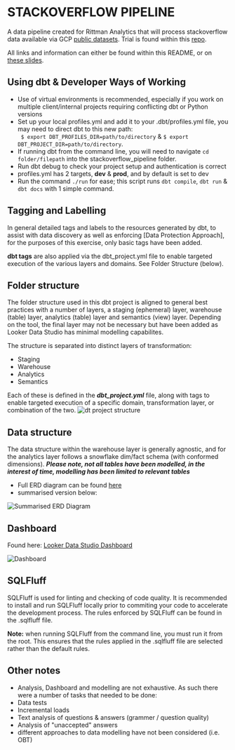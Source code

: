 # **STACKOVERFLOW PIPELINE**
A data pipeline created for Rittman Analytics that will process stackoverflow data available via GCP [public datasets](https://cloud.google.com/blog/products/gcp/google-bigquery-public-datasets-now-include-stack-overflow-q-a).
Trial is found within this [repo](https://github.com/rittmananalytics/analytics_engineer_trial).

All links and information can either be found within this README, or on [these slides](https://docs.google.com/presentation/d/1z_woWHHGaGCnXDoDzcUufNwLIwtvzqbUx6LgSCg2AdA/edit#slide=id.g1f8bdc63c97_0_0).

## Using dbt & Developer Ways of Working
- Use of virtual environments is recommended, especially if you work on multiple client/internal projects requiring conflicting dbt or Python versions
- Set up your local profiles.yml and add it to your .dbt/profiles.yml file, you may need to direct dbt to this new path:  
 ``` $ export DBT_PROFILES_DIR=path/to/directory``` & ```$ export DBT_PROJECT_DIR=path/to/directory```.
- If running dbt from the command line, you will need to navigate ```cd folder/filepath``` into the stackoverflow_pipeline folder. 
- Run dbt debug to check your project setup and authentication is correct
- profiles.yml has 2 targets, **dev** & **prod**, and by default is set to dev
- Run the command ```./run``` for ease; this script runs ```dbt compile```, ```dbt run``` & ```dbt docs``` with 1 simple command.


## Tagging and Labelling

In general detailed tags and labels to the resources generated by dbt, to assist with data discovery as well as enforcing [Data Protection Approach], for the purposes of this exercise, only basic tags have been added.

**dbt tags** are also applied via the dbt_project.yml file to enable targeted execution of the various layers and domains. See Folder Structure (below).

## Folder structure

The folder structure used in this dbt project is aligned to general best practices with a number of layers, a staging (ephemeral) layer,  warehouse (table) layer, analytics (table) layer and semantics (view) layer.  Depending on the tool, the final layer may not be necessary but have been added as Looker Data Studio has minimal modelling capabilites. 

The structure is separated into distinct layers of transformation:
- Staging
- Warehouse
- Analytics
- Semantics

Each of these is defined in the ***dbt_project.yml*** file, along with tags to enable targeted execution of a specific domain, transformation layer, or combination of the two.
![dt project structure](assets/dbt_project_structure.png)

## Data structure

The data structure within the warehouse layer is generally agnostic, and for the analytics layer follows a snowflake dim/fact schema (with conformed dimensions).  ***Please note, not all tables have been modelled, in the interest of time, modelling has been limited to relevant tables***  

- Full ERD diagram can be found [here](https://lucid.app/lucidchart/bca77f31-3eac-44b2-a93f-29b5fb831bab/edit?viewport_loc=66%2C375%2C2607%2C1422%2C0_0&invitationId=inv_73b3d199-5478-493a-9019-4c9a049c13f4)
- summarised version below:

![Summarised ERD Diagram](assets/StackoverflowStarSchema.png)

## Dashboard

Found here: [Looker Data Studio Dashboard](https://lookerstudio.google.com/u/0/reporting/5cdffd8c-55c9-4779-acfc-cbaa73ac9bdb/page/tLuTE/edit)

![Dashboard](assets/Dashboard_v3.png)

## SQLFluff

SQLFluff is used for linting and checking of code quality.  It is recommended to install and run SQLFluff locally prior to commiting your code to accelerate the development process. The rules enforced by SQLFluff can be found in the .sqlfluff file.

**Note:** when running SQLFluff from the command line, you must run it from the root. This ensures that the rules applied in the .sqlfluff file are selected rather than the default rules.  


## Other notes

- Analysis, Dashboard and modelling are not exhaustive.  As such there were a number of tasks that needed to be done:
- Data tests
- Incremental loads
- Text analysis of questions & answers (grammer / question quality)
- Analysis of "unaccepted" answers
- different approaches to data modelling have not been considered (i.e. OBT)
